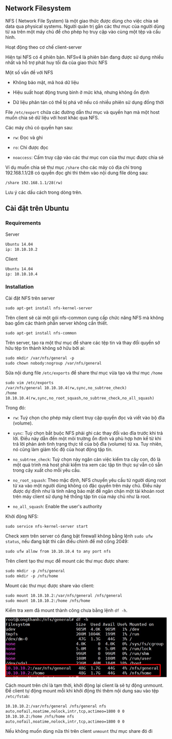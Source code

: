 ## Network Filesystem

NFS ( Network File System) là một giao thức được dùng cho việc chia sẻ data qua physical systems. Người quản trị gắn các thư mục của người dùng từ xa trên một máy chủ để cho phép họ truy cập vào cùng một tệp và cấu hình.

Hoạt động theo cơ chế client-server

Hiện tại NFS có 4 phiên bản. NFSv4 là phiên bản đang được sử dụng nhiều nhất và hỗ trợ phát huy tối đa của giao thức NFS

Một số vấn đề với NFS 

- Không bảo mật, mã hoá dữ liệu

- Hiệu suất hoạt động trung bình ở mức khá, nhưng không ổn định

- Dữ liệu phân tán có thể bị phá vỡ nếu có nhiều phiên sử dụng đồng thời 

File `/etc/export` chứa các đường dẫn thư mục và quyền hạn mà một host muốn chia sẻ dữ liệu với host khác qua NFS.

Các máy chủ có quyền hạn sau:

- `rw`: Đọc và ghi

- `ro`: Chỉ được đọc

- `noaccess`: Cấm truy cập vào các thư mục con của thư mục được chia sẻ

Ví dụ muốn chia sẻ thư mục `/share` cho các máy có địa chỉ trong 192.168.1.1/28 có quyền đọc ghi thì thêm vào nội dung file dòng sau:

```
/share 192.168.1.1/28(rw)
```

Lưu ý các dấu cách trong dòng trên.

## Cài đặt trên Ubuntu

### Requirements

Server

```
Ubuntu 14.04
ip: 10.10.10.2
```

Client

```
Ubuntu 14.04
ip: 10.10.10.4
```

### Installation

Cài đặt NFS trên server 

```
sudo apt-get install nfs-kernel-server 
```

Trên client sẽ cài một gói nfs-common cung cấp chức năng NFS mà không bao gồm các thành phần server không cần thiết.

```
sudo apt-get install nfs-common
```

Trên server, tạo ra một thư mục để share các tệp tin và thay đổi quyền sở hữu tệp tin thành không sở hữu bởi ai:

```
sudo mkdir /var/nfs/general -p 
sudo chown nobody:nogroup /var/nfs/general
```

Sửa nội dung file `/etc/exports` để share thư mục vừa tạo và thư mục `/home`

```
sudo vim /etc/exports
/var/nfs/general 10.10.10.4(rw,sync,no_subtree_check)
/home 10.10.10.4(rw,sync,no_root_squash,no_subtree_check,no_all_squash)
```

Trong đó:

- `rw`: Tuỳ chọn cho phép máy client truy cập quyền đọc và viết vào bộ đĩa (volume).

- `sync`: Tuỳ chọn bắt buộc NFS phải ghi các thay đổi vào đĩa trước khi trả lời. Điều này dẫn đến một môi trường ổn định và phù hợp hơn kể từ khi trả lời phản ánh tình trạng thực tế của bộ đĩa (volume) từ xa. Tuy nhiên, nó cũng làm giảm tốc độ của hoạt động tập tin.

- `no_subtree_check`: Tuỳ chọn này ngăn cản việc kiểm tra cây con, đó là một quá trình mà host phải kiểm tra xem các tập tin thực sự vẫn có sẵn trong cây xuất cho mỗi yêu cầu.

- `no_root_squash`: Theo mặc định, NFS chuyển yêu cầu từ người dùng root từ xa vào một người dùng không có đặc quyền trên máy chủ. Điều này được dự định như là tính năng bảo mật để ngăn chặn một tài khoản root trên máy client sử dụng hệ thống tập tin của máy chủ như là root.

- `no_all_squash`: Enable the user's authority

Khởi động NFS:

```
sudo service nfs-kernel-server start
```

Check xem trên server có đang bật firewall không bằng lệnh `sudo ufw status`, nếu đang bật thì cần điều chỉnh để mở cổng 2049:

```
sudo ufw allow from 10.10.10.4 to any port nfs 
```

Trên client tạo thư mục để mount các thư mục được share:

```
sudo mkdir -p /nfs/general
sudo mkdir -p /nfs/home
```

Mount các thư mục được share vào client:

```
sudo mount 10.10.10.2:/var/nfs/general /nfs/general
sudo mount 10.10.10.2:/home /nfs/home
```

Kiểm tra xem đã mount thành công chưa bằng lệnh `df -h`.

<img src="img/50.jpg">

Cách mount trên chỉ là tạm thời, khởi động lại client là sẽ tự động unmount. Để client tự động mount mỗi khi khởi động thì thêm nội dung sau vào tệp `/etc/fstab`:

```
10.10.10.2:/var/nfs/general /nfs/general nfs auto,nofail,noatime,nolock,intr,tcp,actimeo=1800 0 0
10.10.10.2:/home /nfs/home nfs auto,nofail,noatime,nolock,intr,tcp,actimeo=1800 0 0
```

Nếu không muốn dùng nữa thì trên client `unmount` thư mục share đó đi